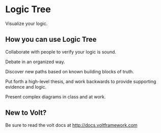 # Logic Tree

Visualize your logic.

## How you can use Logic Tree

Collaborate with people to verify your logic is sound.

Debate in an organized way.

Discover new paths based on known building blocks of truth.

Put forth a high-level thesis, and work backwards to provide supporting evidence and logic.

Present complex diagrams in class and at work.

## 



## New to Volt?
Be sure to read the volt docs at http://docs.voltframework.com
